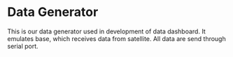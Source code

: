 # Data Generator
This is our data generator used in development of data dashboard. It emulates base, which receives data from satellite. All data are send through serial port.


